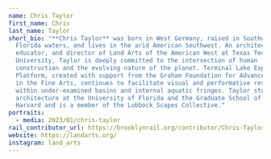 ```yaml
---
name: Chris Taylor
first_name: Chris
last_name: Taylor
short_bio: "**Chris Taylor** was born in West Germany, raised in Southwest
  Florida waters, and lives in the arid American Southwest. An architect,
  educator, and director of Land Arts of the American West at Texas Tech
  University, Taylor is deeply committed to the intersection of human
  construction and the evolving nature of the planet. Terminal Lake Exploration
  Platform, created with support from the Graham Foundation for Advanced Studies
  in the Fine Arts, continues to facilitate visual and performative research
  within under-examined basins and internal aquatic fringes. Taylor studied
  architecture at the University of Florida and the Graduate School of Design at
  Harvard and is a member of the Lubbock Scapes Collective."
portraits:
  - media: 2023/01/chris-taylor
rail_contributor_url: https://brooklynrail.org/contributor/Chris-Taylor
website: https://landarts.org/
instagram: land_arts
---
```

